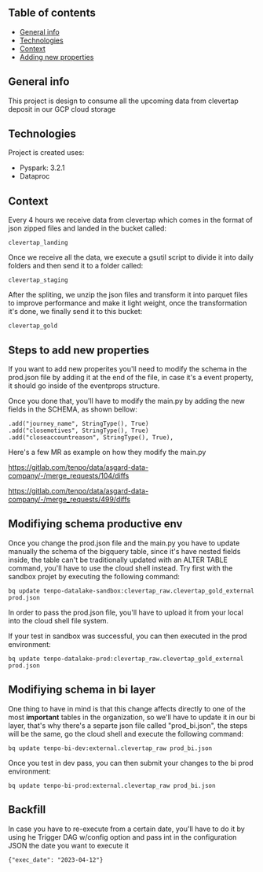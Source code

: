## Table of contents
* [General info](#general-info)
* [Technologies](#technologies)
* [Context](#context)
* [Adding new properties](#steps-to-add-new-properties)

## General info
This project is design to consume all the upcoming data from clevertap deposit in our GCP cloud storage
	
## Technologies
Project is created uses:
* Pyspark: 3.2.1
* Dataproc
	
## Context
Every 4 hours we receive data from clevertap which comes in the format of json zipped files and landed in the bucket called:

    clevertap_landing

Once we receive all the data, we execute a gsutil script to divide it into daily folders and then send it to a folder called:

    clevertap_staging

After the spliting, we unzip the json files and transform it into parquet files to improve performance and make it light weight, once the transformation it's done, we finally send it to this bucket:

    clevertap_gold

## Steps to add new properties

If you want to add new properites you'll need to modify the schema in the prod.json file by adding it at the end of the file, in case it's a event property, it should go inside of the eventprops structure.

Once you done that, you'll have to modify the main.py by adding the new fields in the SCHEMA, as shown bellow:

    .add("journey_name", StringType(), True)
    .add("closemotives", StringType(), True)
    .add("closeaccountreason", StringType(), True),

Here's a few MR as example on how they modify the main.py

https://gitlab.com/tenpo/data/asgard-data-company/-/merge_requests/104/diffs

https://gitlab.com/tenpo/data/asgard-data-company/-/merge_requests/499/diffs


## Modifiying schema productive env

Once you change the prod.json file and the main.py you have to update manually the schema of the bigquery table, since it's have nested fields inside, the table can't be traditionally updated with an ALTER TABLE command, you'll have to use the cloud shell instead. Try first with the sandbox projet by executing the following command:

    bq update tenpo-datalake-sandbox:clevertap_raw.clevertap_gold_external prod.json

In order to pass the prod.json file, you'll have to upload it from your local into the cloud shell file system.

If your test in sandbox was successful, you can then executed in the prod environment:

    bq update tenpo-datalake-prod:clevertap_raw.clevertap_gold_external prod.json


## Modifiying schema in bi layer

One thing to have in mind is that this change affects directly to one of the most <b>important</b> tables in the organization, so we'll have to update it in our bi layer, that's why there's a separte json file called "prod_bi.json", the steps will be the same, go the cloud shell and execute the following command:

    bq update tenpo-bi-dev:external.clevertap_raw prod_bi.json

Once you test in dev pass, you can then submit your changes to the bi prod environment:

    bq update tenpo-bi-prod:external.clevertap_raw prod_bi.json

## Backfill

In case you have to re-execute from a certain date, you'll have to do it by using he Trigger DAG w/config option and pass int in the configuration JSON the date you want to execute it

    {"exec_date": "2023-04-12"}


